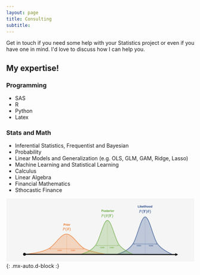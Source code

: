 ```yaml
---
layout: page
title: Consulting
subtitle: 
---
```


Get in touch if you need some help with your Statistics project or even if you have one in mind. I'd love to discuss how I can help you.


## My expertise!

### Programming 
* SAS 
* R 
* Python
* Latex


### Stats and Math
* Inferential Statistics, Frequentist and Bayesian
* Probability
* Linear Models and Generalization (e.g. OLS, GLM, GAM, Ridge, Lasso)
* Machine Learning and Statistical Learning
* Calculus
* Linear Algebra
* Financial Mathematics
* Sthocastic Finance





![Bayesian](assets/img/bayesian.png)
{: .mx-auto.d-block :}

